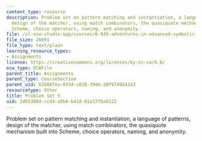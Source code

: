```yaml
---
content_type: resource
description: Problem set on pattern matching and instantiation, a language of patterns,
  design of the matcher, using match combinators, the quasiquote mechanism built into
  Scheme, choice operators, naming, and anonymity.
file: /ol-ocw-studio-app/courses/6-945-adventures-in-advanced-symbolic-programming-spring-2009/2d653004ccd4a0b8b41801e37fba8122_assn05.txt
file_size: 26691
file_type: text/plain
learning_resource_types:
- Assignments
license: https://creativecommons.org/licenses/by-nc-sa/4.0/
ocw_type: OCWFile
parent_title: Assignments
parent_type: CourseSection
parent_uid: 62688fea-0334-c020-39de-28f974924143
resourcetype: Other
title: Problem Set 5
uid: 2d653004-ccd4-a0b8-b418-01e37fba8122
---
```

Problem set on pattern matching and instantiation, a language of patterns, design of the matcher, using match combinators, the quasiquote mechanism built into Scheme, choice operators, naming, and anonymity.